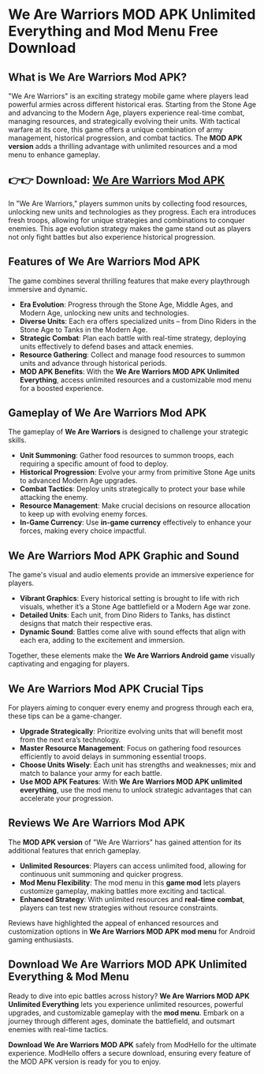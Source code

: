 # We Are Warriors MOD APK Unlimited Everything and Mod Menu Free Download

## What is We Are Warriors Mod APK?

"We Are Warriors" is an exciting strategy mobile game where players lead powerful armies across different historical eras. Starting from the Stone Age and advancing to the Modern Age, players experience real-time combat, managing resources, and strategically evolving their units. With tactical warfare at its core, this game offers a unique combination of army management, historical progression, and combat tactics. The **MOD APK version** adds a thrilling advantage with unlimited resources and a mod menu to enhance gameplay.

## 👉👉 Download: [We Are Warriors Mod APK](https://modhello.com/we-are-warriors/)

In "We Are Warriors," players summon units by collecting food resources, unlocking new units and technologies as they progress. Each era introduces fresh troops, allowing for unique strategies and combinations to conquer enemies. This age evolution strategy makes the game stand out as players not only fight battles but also experience historical progression.

## Features of We Are Warriors Mod APK

The game combines several thrilling features that make every playthrough immersive and dynamic.

- **Era Evolution**: Progress through the Stone Age, Middle Ages, and Modern Age, unlocking new units and technologies.
- **Diverse Units**: Each era offers specialized units – from Dino Riders in the Stone Age to Tanks in the Modern Age.
- **Strategic Combat**: Plan each battle with real-time strategy, deploying units effectively to defend bases and attack enemies.
- **Resource Gathering**: Collect and manage food resources to summon units and advance through historical periods.
- **MOD APK Benefits**: With the **We Are Warriors MOD APK Unlimited Everything**, access unlimited resources and a customizable mod menu for a boosted experience.

## Gameplay of We Are Warriors Mod APK

The gameplay of **We Are Warriors** is designed to challenge your strategic skills.

- **Unit Summoning**: Gather food resources to summon troops, each requiring a specific amount of food to deploy.
- **Historical Progression**: Evolve your army from primitive Stone Age units to advanced Modern Age upgrades.
- **Combat Tactics**: Deploy units strategically to protect your base while attacking the enemy.
- **Resource Management**: Make crucial decisions on resource allocation to keep up with evolving enemy forces.
- **In-Game Currency**: Use **in-game currency** effectively to enhance your forces, making every choice impactful.

## We Are Warriors Mod APK Graphic and Sound

The game's visual and audio elements provide an immersive experience for players.

- **Vibrant Graphics**: Every historical setting is brought to life with rich visuals, whether it’s a Stone Age battlefield or a Modern Age war zone.
- **Detailed Units**: Each unit, from Dino Riders to Tanks, has distinct designs that match their respective eras.
- **Dynamic Sound**: Battles come alive with sound effects that align with each era, adding to the excitement and immersion.
  
Together, these elements make the **We Are Warriors Android game** visually captivating and engaging for players.

## We Are Warriors Mod APK Crucial Tips

For players aiming to conquer every enemy and progress through each era, these tips can be a game-changer.

- **Upgrade Strategically**: Prioritize evolving units that will benefit most from the next era’s technology.
- **Master Resource Management**: Focus on gathering food resources efficiently to avoid delays in summoning essential troops.
- **Choose Units Wisely**: Each unit has strengths and weaknesses; mix and match to balance your army for each battle.
- **Use MOD APK Features**: With **We Are Warriors MOD APK unlimited everything**, use the mod menu to unlock strategic advantages that can accelerate your progression.

## Reviews We Are Warriors Mod APK

The **MOD APK version** of "We Are Warriors" has gained attention for its additional features that enrich gameplay.

- **Unlimited Resources**: Players can access unlimited food, allowing for continuous unit summoning and quicker progress.
- **Mod Menu Flexibility**: The mod menu in this **game mod** lets players customize gameplay, making battles more exciting and tactical.
- **Enhanced Strategy**: With unlimited resources and **real-time combat**, players can test new strategies without resource constraints.

Reviews have highlighted the appeal of enhanced resources and customization options in **We Are Warriors MOD APK mod menu** for Android gaming enthusiasts.

## Download We Are Warriors MOD APK Unlimited Everything & Mod Menu

Ready to dive into epic battles across history? **We Are Warriors MOD APK Unlimited Everything** lets you experience unlimited resources, powerful upgrades, and customizable gameplay with the **mod menu**. Embark on a journey through different ages, dominate the battlefield, and outsmart enemies with real-time tactics.

**Download We Are Warriors MOD APK** safely from ModHello for the ultimate experience. ModHello offers a secure download, ensuring every feature of the MOD APK version is ready for you to enjoy.

